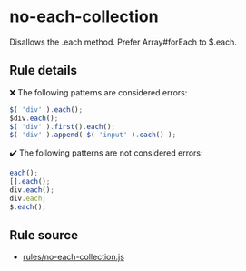 # no-each-collection

Disallows the .each method. Prefer Array#forEach to $.each.

## Rule details

❌ The following patterns are considered errors:
```js
$( 'div' ).each();
$div.each();
$( 'div' ).first().each();
$( 'div' ).append( $( 'input' ).each() );
```

✔️ The following patterns are not considered errors:
```js
each();
[].each();
div.each();
div.each;
$.each();
```
## Rule source

* [rules/no-each-collection.js](../rules/no-each-collection.js)
